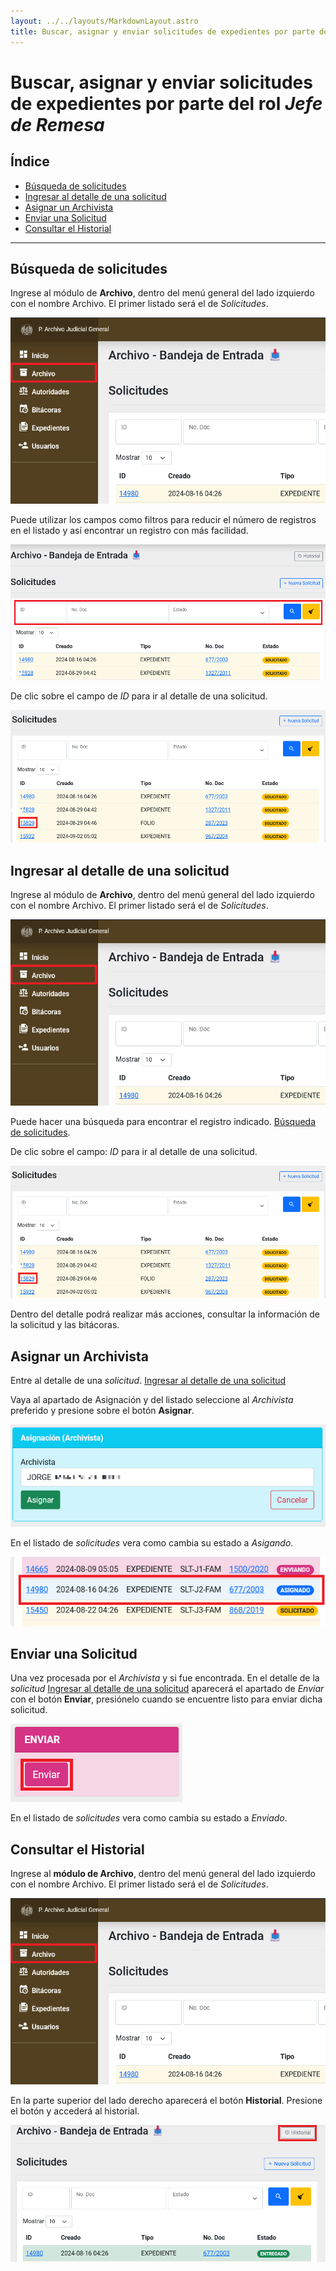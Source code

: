 ```yaml
---
layout: ../../layouts/MarkdownLayout.astro
title: Buscar, asignar y enviar solicitudes de expedientes por parte del rol Jefe de Remesa
---
```


# Buscar, asignar y enviar solicitudes de expedientes por parte del rol _Jefe de Remesa_

## Índice

  - [Búsqueda de solicitudes](#búsqueda-de-solicitudes)
  - [Ingresar al detalle de una solicitud](#ingresar-al-detalle-de-una-solicitud)
  - [Asignar un Archivista](#asignar-un-archivista)
  - [Enviar una Solicitud](#enviar-una-solicitud)
  - [Consultar el Historial](#consultar-el-historial)

---

## <a name="búsqueda-de-solicitudes"></a>Búsqueda de solicitudes

Ingrese al módulo de __Archivo__, dentro del menú general del lado izquierdo con el nombre Archivo. El primer listado será el de _Solicitudes_.

![módulo archivo](../../assets/img/plataforma_archivo_judicial_general/jefe-remesa-archivo-solicitudes/01-modulo-archivo.png)

Puede utilizar los campos como filtros para reducir el número de registros en el listado y así encontrar un registro con más facilidad.

![filtros solicitudes](../../assets/img/plataforma_archivo_judicial_general/jefe-remesa-archivo-solicitudes/02-filtros-solicitudes.png)

De clic sobre el campo de _ID_ para ir al detalle de una solicitud.

![entrar en detalle de solicitud](../../assets/img/plataforma_archivo_judicial_general/jefe-remesa-archivo-solicitudes/03-entrar-detalle-solicitud.png)

## <a name="ingresar-al-detalle-de-una-solicitud"></a>Ingresar al detalle de una solicitud

Ingrese al módulo de __Archivo__, dentro del menú general del lado izquierdo con el nombre Archivo. El primer listado será el de _Solicitudes_.

![módulo archivo](../../assets/img/plataforma_archivo_judicial_general/jefe-remesa-archivo-solicitudes/01-modulo-archivo.png)

Puede hacer una búsqueda para encontrar el registro indicado. [Búsqueda de solicitudes](#búsqueda-de-solicitudes).

De clic sobre el campo: _ID_ para ir al detalle de una solicitud.

![entrar en detalle de solicitud](../../assets/img/plataforma_archivo_judicial_general/jefe-remesa-archivo-solicitudes/03-entrar-detalle-solicitud.png)

Dentro del detalle podrá realizar más acciones, consultar la información de la solicitud y las bitácoras.

## <a name="asignar-un-archivista"></a>Asignar un Archivista

Entre al detalle de una _solicitud_. [Ingresar al detalle de una solicitud](#ingresar-al-detalle-de-una-solicitud)

Vaya al apartado de Asignación y del listado seleccione al _Archivista_ preferido y presione sobre el botón __Asignar__.

![Asignacion](../../assets/img/plataforma_archivo_judicial_general/jefe-remesa-archivo-solicitudes/04-asignacion.png)

En el listado de _solicitudes_ vera como cambia su estado a _Asigando_.

![Asignado](../../assets/img/plataforma_archivo_judicial_general/jefe-remesa-archivo-solicitudes/05-asignado.png)

## <a name="enviar-una-solicitud"></a>Enviar una Solicitud

Una vez procesada por el _Archivista_ y si fue encontrada. En el detalle de la _solicitud_ [Ingresar al detalle de una solicitud](#ingresar-al-detalle-de-una-solicitud) aparecerá el apartado de _Enviar_ con el botón __Enviar__, presiónelo cuando se encuentre listo para enviar dicha solicitud.

![Botón Enviar](../../assets/img/plataforma_archivo_judicial_general/jefe-remesa-archivo-solicitudes/06-enviar.png)

En el listado de _solicitudes_ vera como cambia su estado a _Enviado_.

## <a name="consultar-el-historial"></a>Consultar el Historial

Ingrese al __módulo de Archivo__, dentro del menú general del lado izquierdo con el nombre Archivo. El primer listado será el de _Solicitudes_.

![módulo archivo](../../assets/img/plataforma_archivo_judicial_general/jefe-remesa-archivo-solicitudes/01-modulo-archivo.png)

En la parte superior del lado derecho aparecerá el botón __Historial__. Presione el botón y accederá al historial.

![historial](../../assets/img/plataforma_archivo_judicial_general/jefe-remesa-archivo-solicitudes/09-historial.png)

